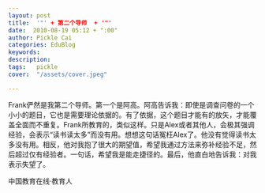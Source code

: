```yaml
---
layout: post  
title:  '"' + 第二个导师  + '"'
date:  2010-08-19 05:12 + ":00" 
author: Pickle Cai  
categories: EduBlog  
keywords: 
description:   
tags:	pickle   
cover:  "/assets/cover.jpeg"  

---  
```

    
Frank俨然是我第二个导师。第一个是阿高。阿高告诉我：即使是调查问卷的一个小小的题目，它也是需要理论依据的。有了依据，这个题目才能有的放矢，才能覆盖全面而不重复。Frank所教育的，类似这样。只是Alex或者其他人，会极其强调经验，会表示“读书读太多”而没有用。想想这句话冤枉Alex了。他没有觉得读书太多没有用。相反，他对我抱了很大的期望值，希望我通过方法来弥补经验不足，然后超过仅有经验者。一句话，希望我是能走捷径的。最后，他直白地告诉我：对我表示失望了。						

		    
 中国教育在线·教育人

